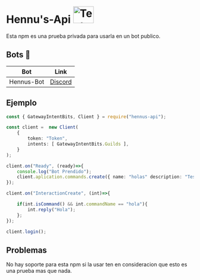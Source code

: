 # Hennu's-Api <img src="https://cdn.discordapp.com/attachments/1123979210151698513/1123979701589901382/logohennus-512.png" alt="Texto alternativo" width="55" height="45">

Esta npm es una prueba privada para usarla en un bot publico.


## **Bots** 🤖

| Bot| Link|
|---------|---------|
| Hennus-Bot | [Discord](https://discord.gg/3nqwV9FK4E) |

## Ejemplo

```ts
const { GatewayIntentBits, Client } = require("hennus-api");

const client =  new Client(
    {
        token: "Token",
        intents: [ GatewayIntentBits.Guilds ],  
    }
);

client.on("Ready", (ready)=>{
    console.log("Bot Prendido");
    client.aplication.commands.create({ name: "holas" description: "TestHola"});
});

client.on("InteractionCreate", (int)=>{

    if(int.isCommand() && int.commandName == "hola"){
        int.reply("Hola");
    };
});

client.login();

```

## **Problemas**

No hay soporte para esta npm si la usar ten en consideracion que esto es una prueba mas que nada.